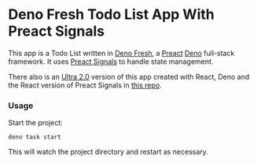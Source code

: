 # Deno Fresh Todo List App With Preact Signals

This app is a Todo List written in [Deno Fresh](https://fresh.deno.dev), a
[Preact](https://preactjs.com) [Deno](https://deno.land) full-stack framework.
It uses [Preact Signals](https://preactjs.com/blog/introducing-signals/) to
handle state management.

There also is an [Ultra 2.0](https://ultrajs.dev) version of this app created with React, Deno and the React version of Preact Signals in [this repo](https://github.com/cdoremus/ultra2-todo-signals).

### Usage

Start the project:

```
deno task start
```

This will watch the project directory and restart as necessary.
